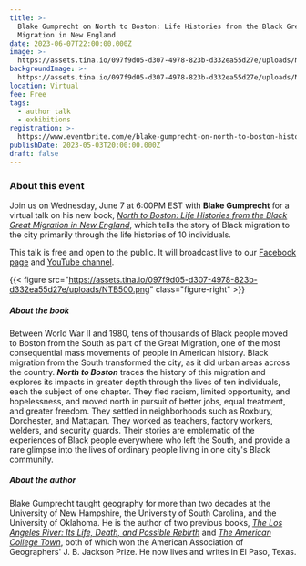 ```yaml
---
title: >-
  Blake Gumprecht on North to Boston: Life Histories from the Black Great
  Migration in New England
date: 2023-06-07T22:00:00.000Z
image: >-
  https://assets.tina.io/097f9d05-d307-4978-823b-d332ea55d27e/uploads/NTBCover.png
backgroundImage: >-
  https://assets.tina.io/097f9d05-d307-4978-823b-d332ea55d27e/uploads/NTBCover.png
location: Virtual
fee: Free
tags:
  - author talk
  - exhibitions
registration: >-
  https://www.eventbrite.com/e/blake-gumprecht-on-north-to-boston-histories-of-the-black-great-migration-tickets-629329239697
publishDate: 2023-05-03T20:00:00.000Z
draft: false
---
```


### About this event

Join us on Wednesday, June 7 at 6:00PM EST with **Blake Gumprecht** for a virtual talk on his new book, *[North to Boston: Life Histories from the Black Great Migration in New England](https://global.oup.com/academic/product/north-to-boston-9780197614440?cc=us\&lang=en&)*, which tells the story of Black migration to the city primarily through the life histories of 10 individuals.

This talk is free and open to the public. It will broadcast live to our [Facebook page](https://www.facebook.com/bplmaps) and [YouTube channel](https://www.youtube.com/@LeventhalMapEducationCenter/streams).

{{< figure src="https://assets.tina.io/097f9d05-d307-4978-823b-d332ea55d27e/uploads/NTB500.png" class="figure-right" >}}

##### About the book

Between World War II and 1980, tens of thousands of Black people moved to Boston from the South as part of the Great Migration, one of the most consequential mass movements of people in American history. Black migration from the South transformed the city, as it did urban areas across the country. ***North to Boston*** traces the history of this migration and explores its impacts in greater depth through the lives of ten individuals, each the subject of one chapter. They fled racism, limited opportunity, and hopelessness, and moved north in pursuit of better jobs, equal treatment, and greater freedom. They settled in neighborhoods such as Roxbury, Dorchester, and Mattapan. They worked as teachers, factory workers, welders, and security guards. Their stories are emblematic of the experiences of Black people everywhere who left the South, and provide a rare glimpse into the lives of ordinary people living in one city's Black community.

##### About the author

Blake Gumprecht taught geography for more than two decades at the University of New Hampshire, the University of South Carolina, and the University of Oklahoma. He is the author of two previous books, *[The Los Angeles River: Its Life, Death, and Possible Rebirth](https://www.press.jhu.edu/books/title/2709/los-angeles-river)* and *[The American College Town](https://www.umasspress.com/9781558498136/the-american-college-town/)*, both of which won the American Association of Geographers' J. B. Jackson Prize. He now lives and writes in El Paso, Texas.
